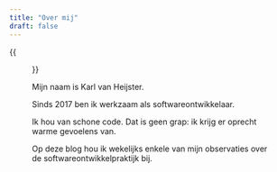 ```yaml
---
title: "Over mij"
draft: false
---
```


{{<figure src="/images/profile-picture.jpg" width="300" alt="Profielfoto">}}


Mijn naam is Karl van Heijster.


Sinds 2017 ben ik werkzaam als softwareontwikkelaar.


Ik hou van schone code. Dat is geen grap: ik krijg er oprecht 
warme gevoelens van. 


Op deze blog hou ik wekelijks enkele van mijn observaties over 
de softwareontwikkelpraktijk bij. 